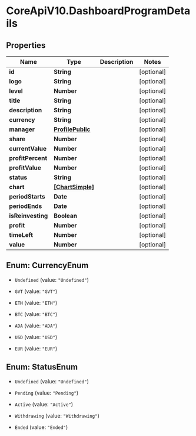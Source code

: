 # CoreApiV10.DashboardProgramDetails

## Properties
Name | Type | Description | Notes
------------ | ------------- | ------------- | -------------
**id** | **String** |  | [optional] 
**logo** | **String** |  | [optional] 
**level** | **Number** |  | [optional] 
**title** | **String** |  | [optional] 
**description** | **String** |  | [optional] 
**currency** | **String** |  | [optional] 
**manager** | [**ProfilePublic**](ProfilePublic.md) |  | [optional] 
**share** | **Number** |  | [optional] 
**currentValue** | **Number** |  | [optional] 
**profitPercent** | **Number** |  | [optional] 
**profitValue** | **Number** |  | [optional] 
**status** | **String** |  | [optional] 
**chart** | [**[ChartSimple]**](ChartSimple.md) |  | [optional] 
**periodStarts** | **Date** |  | [optional] 
**periodEnds** | **Date** |  | [optional] 
**isReinvesting** | **Boolean** |  | [optional] 
**profit** | **Number** |  | [optional] 
**timeLeft** | **Number** |  | [optional] 
**value** | **Number** |  | [optional] 


<a name="CurrencyEnum"></a>
## Enum: CurrencyEnum


* `Undefined` (value: `"Undefined"`)

* `GVT` (value: `"GVT"`)

* `ETH` (value: `"ETH"`)

* `BTC` (value: `"BTC"`)

* `ADA` (value: `"ADA"`)

* `USD` (value: `"USD"`)

* `EUR` (value: `"EUR"`)




<a name="StatusEnum"></a>
## Enum: StatusEnum


* `Undefined` (value: `"Undefined"`)

* `Pending` (value: `"Pending"`)

* `Active` (value: `"Active"`)

* `Withdrawing` (value: `"Withdrawing"`)

* `Ended` (value: `"Ended"`)




